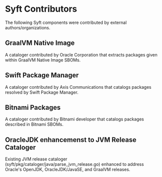 # Syft Contributors

The following Syft components were contributed by external authors/organizations.

## GraalVM Native Image

A cataloger contributed by Oracle Corporation that extracts packages given within GraalVM Native Image SBOMs.

## Swift Package Manager

A cataloger contributed by Axis Communications that catalogs packages resolved by Swift Package Manager.

## Bitnami Packages

A cataloger contributed by Bitnami developer that catalogs packages described in Bitnami SBOMs.

## OracleJDK enhancemenst to JVM Release Cataloger

Existing JVM release cataloger (syft/pkg/cataloger/java/parse_jvm_release.go) enhanced to address Oracle's OpenJDK, OracleJDK/JavaSE, and GraalVM releases.
